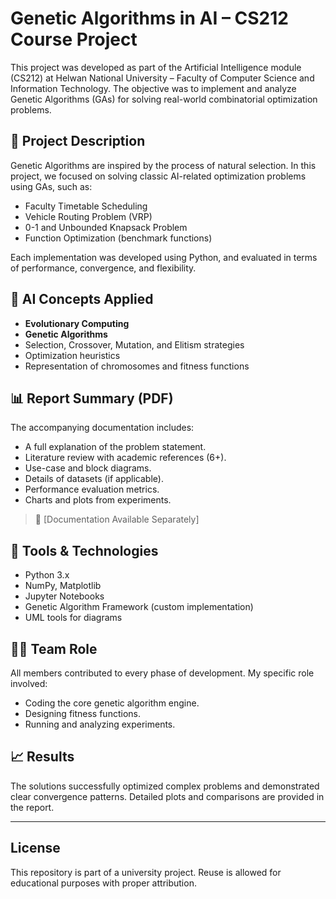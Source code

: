 # Genetic Algorithms in AI – CS212 Course Project

This project was developed as part of the Artificial Intelligence module (CS212) at Helwan National University – Faculty of Computer Science and Information Technology. The objective was to implement and analyze Genetic Algorithms (GAs) for solving real-world combinatorial optimization problems.

## 📌 Project Description

Genetic Algorithms are inspired by the process of natural selection. In this project, we focused on solving classic AI-related optimization problems using GAs, such as:

- Faculty Timetable Scheduling
- Vehicle Routing Problem (VRP)
- 0-1 and Unbounded Knapsack Problem
- Function Optimization (benchmark functions)

Each implementation was developed using Python, and evaluated in terms of performance, convergence, and flexibility.

## 🧠 AI Concepts Applied

- **Evolutionary Computing**
- **Genetic Algorithms**
- Selection, Crossover, Mutation, and Elitism strategies
- Optimization heuristics
- Representation of chromosomes and fitness functions

## 📊 Report Summary (PDF)

The accompanying documentation includes:
- A full explanation of the problem statement.
- Literature review with academic references (6+).
- Use-case and block diagrams.
- Details of datasets (if applicable).
- Performance evaluation metrics.
- Charts and plots from experiments.

> 📄 [Documentation Available Separately]

## 🧪 Tools & Technologies

- Python 3.x
- NumPy, Matplotlib
- Jupyter Notebooks
- Genetic Algorithm Framework (custom implementation)
- UML tools for diagrams

## 🧑‍💻 Team Role

All members contributed to every phase of development. My specific role involved:
- Coding the core genetic algorithm engine.
- Designing fitness functions.
- Running and analyzing experiments.

## 📈 Results

The solutions successfully optimized complex problems and demonstrated clear convergence patterns. Detailed plots and comparisons are provided in the report.

---

## License

This repository is part of a university project. Reuse is allowed for educational purposes with proper attribution.
